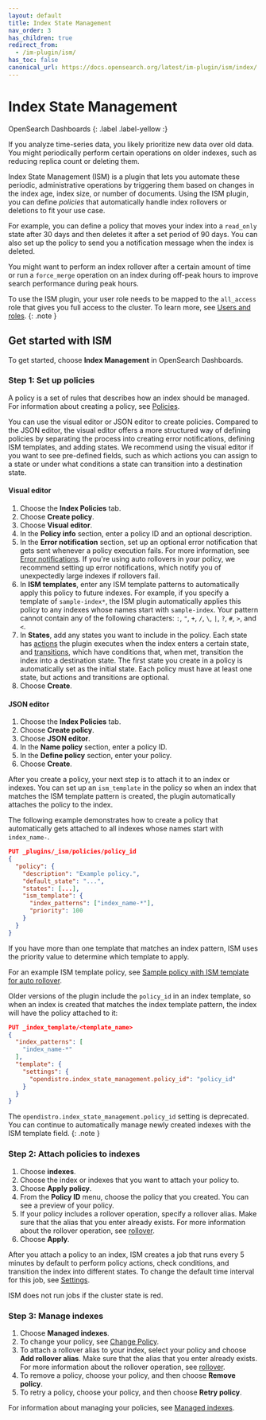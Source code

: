 ```yaml
---
layout: default
title: Index State Management
nav_order: 3
has_children: true
redirect_from:
  - /im-plugin/ism/
has_toc: false
canonical_url: https://docs.opensearch.org/latest/im-plugin/ism/index/
---
```


# Index State Management
OpenSearch Dashboards
{: .label .label-yellow :}

If you analyze time-series data, you likely prioritize new data over old data. You might periodically perform certain operations on older indexes, such as reducing replica count or deleting them.

Index State Management (ISM) is a plugin that lets you automate these periodic, administrative operations by triggering them based on changes in the index age, index size, or number of documents. Using the ISM plugin, you can define *policies* that automatically handle index rollovers or deletions to fit your use case.

For example, you can define a policy that moves your index into a `read_only` state after 30 days and then deletes it after a set period of 90 days. You can also set up the policy to send you a notification message when the index is deleted.

You might want to perform an index rollover after a certain amount of time or run a `force_merge` operation on an index during off-peak hours to improve search performance during peak hours.

To use the ISM plugin, your user role needs to be mapped to the `all_access` role that gives you full access to the cluster. To learn more, see [Users and roles]({{site.url}}{{site.baseurl}}/security/access-control/users-roles/).
{: .note }

## Get started with ISM

To get started, choose **Index Management** in OpenSearch Dashboards.

### Step 1: Set up policies

A policy is a set of rules that describes how an index should be managed. For information about creating a policy, see [Policies]({{site.url}}{{site.baseurl}}/im-plugin/ism/policies/).

You can use the visual editor or JSON editor to create policies. Compared to the JSON editor, the visual editor offers a more structured way of defining policies by separating the process into creating error notifications, defining ISM templates, and adding states. We recommend using the visual editor if you want to see pre-defined fields, such as which actions you can assign to a state or under what conditions a state can transition into a destination state.

#### Visual editor

1. Choose the **Index Policies** tab.
2. Choose **Create policy**.
3. Choose **Visual editor**.
4. In the **Policy info** section, enter a policy ID and an optional description.
5. In the **Error notification** section, set up an optional error notification that gets sent whenever a policy execution fails. For more information, see [Error notifications]({{site.url}}{{site.baseurl}}/im-plugin/ism/policies#error-notifications). If you're using auto rollovers in your policy, we recommend setting up error notifications, which notify you of unexpectedly large indexes if rollovers fail.
6. In **ISM templates**, enter any ISM template patterns to automatically apply this policy to future indexes. For example, if you specify a template of `sample-index*`, the ISM plugin automatically applies this policy to any indexes whose names start with `sample-index`. Your pattern cannot contain any of the following characters: `:`, `"`, `+`, `/`, `\`, `|`, `?`, `#`, `>`, and `<`.
7. In **States**, add any states you want to include in the policy. Each state has [actions]({{site.url}}{{site.baseurl}}/im-plugin/ism/policies/#actions) the plugin executes when the index enters a certain state, and [transitions]({{site.url}}{{site.baseurl}}/im-plugin/ism/policies/#transitions), which have conditions that, when met, transition the index into a destination state. The first state you create in a policy is automatically set as the initial state. Each policy must have at least one state, but actions and transitions are optional.
8. Choose **Create**.


#### JSON editor

1. Choose the **Index Policies** tab.
2. Choose **Create policy**.
3. Choose **JSON editor**.
4. In the **Name policy** section, enter a policy ID.
5. In the **Define policy** section, enter your policy.
6. Choose **Create**.

After you create a policy, your next step is to attach it to an index or indexes.
You can set up an `ism_template` in the policy so when an index that matches the ISM template pattern is created, the plugin automatically attaches the policy to the index.

The following example demonstrates how to create a policy that automatically gets attached to all indexes whose names start with `index_name-`.

```json
PUT _plugins/_ism/policies/policy_id
{
  "policy": {
    "description": "Example policy.",
    "default_state": "...",
    "states": [...],
    "ism_template": {
      "index_patterns": ["index_name-*"],
      "priority": 100
    }
  }
}
```

If you have more than one template that matches an index pattern, ISM uses the priority value to determine which template to apply.

For an example ISM template policy, see [Sample policy with ISM template for auto rollover]({{site.url}}{{site.baseurl}}/im-plugin/ism/policies#sample-policy-with-ism-template-for-auto-rollover).

Older versions of the plugin include the `policy_id` in an index template, so when an index is created that matches the index template pattern, the index will have the policy attached to it:

```json
PUT _index_template/<template_name>
{
  "index_patterns": [
    "index_name-*"
  ],
  "template": {
    "settings": {
      "opendistro.index_state_management.policy_id": "policy_id"
    }
  }
}
```

The `opendistro.index_state_management.policy_id` setting is deprecated. You can continue to automatically manage newly created indexes with the ISM template field.
{: .note }

### Step 2: Attach policies to indexes

1. Choose **indexes**.
2. Choose the index or indexes that you want to attach your policy to.
3. Choose **Apply policy**.
4. From the **Policy ID** menu, choose the policy that you created.
You can see a preview of your policy.
5. If your policy includes a rollover operation, specify a rollover alias.
Make sure that the alias that you enter already exists. For more information about the rollover operation, see [rollover]({{site.url}}{{site.baseurl}}/im-plugin/ism/policies#rollover).
6. Choose **Apply**.

After you attach a policy to an index, ISM creates a job that runs every 5 minutes by default to perform policy actions, check conditions, and transition the index into different states. To change the default time interval for this job, see [Settings]({{site.url}}{{site.baseurl}}/im-plugin/ism/settings/).

ISM does not run jobs if the cluster state is red.

### Step 3: Manage indexes

1. Choose **Managed indexes**.
2. To change your policy, see [Change Policy]({{site.url}}{{site.baseurl}}/im-plugin/ism/managedindexes#change-policy).
3. To attach a rollover alias to your index, select your policy and choose **Add rollover alias**.
Make sure that the alias that you enter already exists. For more information about the rollover operation, see [rollover]({{site.url}}{{site.baseurl}}/im-plugin/ism/policies#rollover).
4. To remove a policy, choose your policy, and then choose **Remove policy**.
5. To retry a policy, choose your policy, and then choose **Retry policy**.

For information about managing your policies, see [Managed indexes]({{site.url}}{{site.baseurl}}/im-plugin/ism/managedindexes/).
